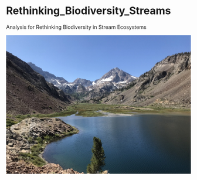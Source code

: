 # Rethinking_Biodiversity_Streams
Analysis for Rethinking Biodiversity in Stream Ecosystems


![](Images/pic1.png)
